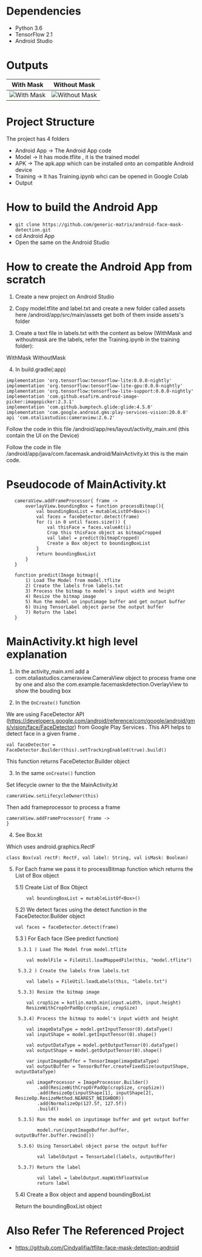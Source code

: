 # Dependencies

* Python 3.6
* TensorFlow 2.1
* Android Studio

# Outputs

With Mask           |  Without Mask
:-------------------------:|:-------------------------:
![With Mask](https://github.com/generic-matrix/android-face-mask-detection/blob/main/Output/with_mask_1.png?raw=true)  |  ![Without Mask](https://github.com/generic-matrix/android-face-mask-detection/blob/main/Output/without_mask_1.png?raw=true)




# Project Structure

The project has 4 folders

* Android App -> The Android App code
* Model -> It has mode.tflite , it is the trained model
* APK -> The apk.app which can be installed onto an compatible Android device
* Training -> It has Training.ipynb whci can be opened in Google Colab
* Output

# How to build the Android App

* ```git clone https://github.com/generic-matrix/android-face-mask-detection.git```
* cd Android App
* Open the same on the Android Studio


# How to create the Android App from scratch

1) Create a new project on Android Studio

2) Copy model.tflite and label.txt and create a new folder called assets here /android/app/src/main/assets get both of them inside assets's folder

3) Create a text file in labels.txt with the content as below (WithMask and withoutmask are the labels, refer the Training.ipynb in the training folder):

WithMask
WithoutMask

4) In build.gradle(:app)  
```
implementation 'org.tensorflow:tensorflow-lite:0.0.0-nightly'
implementation 'org.tensorflow:tensorflow-lite-gpu:0.0.0-nightly'
implementation 'org.tensorflow:tensorflow-lite-support:0.0.0-nightly'
implementation 'com.github.esafirm.android-image-picker:imagepicker:2.3.1'
implementation 'com.github.bumptech.glide:glide:4.5.0'
implementation 'com.google.android.gms:play-services-vision:20.0.0'
api 'com.otaliastudios:cameraview:2.6.2'
```
Follow the code in this file /android/app/res/layout/activity_main.xml (this contain the UI on the Device)

Follow the code in file /android/app/java/com.facemask.android/MainActivity.kt this is the main code.



# Pseudocode of MainActivity.kt
 ```
    cameraView.addFrameProcessor{ frame ->
        overlayView.boundingBox = function processBitmap(){
            val boundingBoxList = mutableListOf<Box>()
            val faces = faceDetector.detect(frame)
            for (i in 0 until faces.size()) {
                val thisFace = faces.valueAt(i)
                Crop this thisFace object as bitmapCropped
                val label = predict(bitmapCropped)
                Create a Box object to boundingBoxList
            }
            return boundingBoxList
        }
    }

    function predict(Image bitmap){
        1) Load The Model from model.tflite
        2) Create the labels from labels.txt
        3) Process the bitmap to model's input width and height
        4) Resize the bitmap image
        5) Run the model on inputimage buffer and get output buffer
        6) Using TensorLabel object parse the output buffer
        7) Return the label
    }
```


# MainActivity.kt high level explanation 

1) In the activity_main.xml add a com.otaliastudios.cameraview.CameraView object to process frame one by one  and also the com.example.facemaskdetection.OverlayView to show the bouding box

2) In the ```OnCreate()``` function 

We are using FaceDetector API (https://developers.google.com/android/reference/com/google/android/gms/vision/face/FaceDetector) from Google Play Services . This API helps to detect face in a given frame .

```
val faceDetector = FaceDetector.Builder(this).setTrackingEnabled(true).build()
```

This function returns FaceDetector.Builder object 

3) In the same ```onCreate()``` function 

Set lifecycle owner to the the MainActivity.kt

```
cameraView.setLifecycleOwner(this)
```

Then add frameprocessor to process a frame 
```
cameraView.addFrameProcessor{ frame ->
}
```

4) See Box.kt 

Which uses android.graphics.RectF
```
class Box(val rectF: RectF, val label: String, val isMask: Boolean)
```

5) For Each frame we pass it to processBitmap function which returns the List of Box object 

    5.1) Create List of Box Object

    ```
        val boundingBoxList = mutableListOf<Box>()
    ```

    5.2) We detect faces using the detect function in the FaceDetector.Builder object

    ```
    val faces = faceDetector.detect(frame)
    ```

    5.3 ) For Each face (See predict function)

        5.3.1 ) Load The Model from model.tflite

    ```
        val modelFile = FileUtil.loadMappedFile(this, "model.tflite")
    ```

        5.3.2 ) Create the labels from labels.txt

    ```
        val labels = FileUtil.loadLabels(this, "labels.txt")
    ```

        5.3.3) Resize the bitmap image

    ```
        val cropSize = kotlin.math.min(input.width, input.height)
        ResizeWithCropOrPadOp(cropSize, cropSize)
    ```

        5.3.4) Process the bitmap to model's input width and height
    
    ```
        val imageDataType = model.getInputTensor(0).dataType() 
        val inputShape = model.getInputTensor(0).shape() 

        val outputDataType = model.getOutputTensor(0).dataType() 
        val outputShape = model.getOutputTensor(0).shape() 

        var inputImageBuffer = TensorImage(imageDataType)
        val outputBuffer = TensorBuffer.createFixedSize(outputShape, outputDataType) 

        val imageProcessor = ImageProcessor.Builder()
            .add(ResizeWithCropOrPadOp(cropSize, cropSize)) 
            .add(ResizeOp(inputShape[1], inputShape[2], ResizeOp.ResizeMethod.NEAREST_NEIGHBOR)) 
            .add(NormalizeOp(127.5f, 127.5f)) 
            .build()
    ```

        5.3.5) Run the model on inputimage buffer and get output buffer

    ```
            model.run(inputImageBuffer.buffer, outputBuffer.buffer.rewind())
    ```

        5.3.6) Using TensorLabel object parse the output buffer

    ```
            val labelOutput = TensorLabel(labels, outputBuffer) 
    ```

        5.3.7) Return the label

    ```
            val label = labelOutput.mapWithFloatValue
            return label
    ```

    5.4) Create a Box object and append boundingBoxList

    Return the boundingBoxList object





# Also Refer The Referenced Project

* https://github.com/Cindyalifia/tflite-face-mask-detection-android